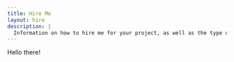 ```yaml
---
title: Hire Me
layout: hire
description: |
  Information on how to hire me for your project, as well as the type of projects I am interested in.
---
```


Hello there!